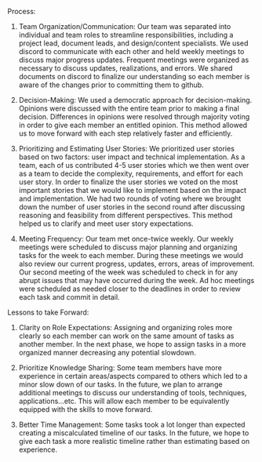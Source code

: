 Process: 

1. Team Organization/Communication: Our team was separated into individual and team  roles to streamline responsibilities, including a project lead, document leads, and design/content specialists. We used discord to communicate with each other and held weekly meetings to discuss major progress updates. Frequent meetings were organized as necessary to discuss updates, realizations, and errors. We shared documents on discord to finalize our understanding so each member is aware of the changes prior to committing them to github. 

2. Decision-Making: We used a democratic approach for decision-making. Opinions were discussed with the entire team prior to making a final decision. Differences in opinions were resolved through majority voting in order to give each member an entitled opinion. This method allowed us to move forward with each step relatively faster and efficiently. 

3. Prioritizing and Estimating User Stories: We prioritized user stories based on two factors: user impact and technical implementation. As a team, each of us contributed 4-5 user stories which we then went over as a team to decide the complexity, requirements, and effort for each user story. In order to finalize the user stories we voted on the most important stories that we would like to implement based on the impact and implementation. We had two rounds of voting where we brought down the number of user stories in the second round after discussing reasoning and feasibility from different perspectives. This method helped us to clarify and meet user story expectations. 

4. Meeting Frequency: Our team met once-twice weekly. Our weekly meetings were scheduled to discuss major planning and organizing tasks for the week to each member. During these meetings we would also review our current progress, updates, errors, areas of improvement. Our second meeting of the week was scheduled to check in for any abrupt issues that may have occurred during the week. Ad hoc meetings were scheduled as needed closer to the deadlines in order to review each task and commit in detail. 


Lessons to take Forward: 
1. Clarity on Role Expectations: Assigning and organizing roles more clearly so each member can work on the same amount of tasks as another member. In the next phase, we hope to assign tasks in a more organized manner decreasing any potential slowdown. 

2. Prioritize Knowledge Sharing: Some team members have more experience in certain areas/aspects compared to others which led to a minor slow down of our tasks. In the future, we plan to arrange additional meetings to discuss our understanding of tools, techniques, applications…etc. This will allow each member to be equivalently equipped with the skills to move forward. 

3. Better Time Management: Some tasks took a lot longer than expected creating a miscalculated timeline of our tasks. In the future, we hope to give each task a more realistic timeline rather than estimating based on experience. 
